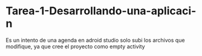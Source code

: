 # Tarea-1-Desarrollando-una-aplicaci-n
Es un intento de una agenda en adroid studio
solo subi los archivos que modifique, ya que cree el proyecto como empty activity
